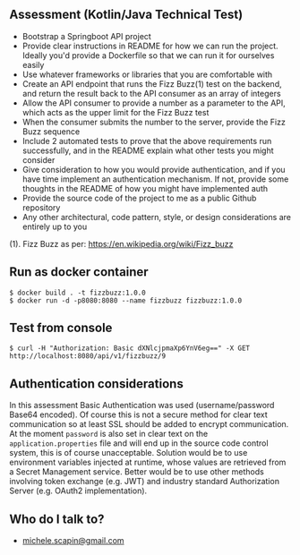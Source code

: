 ## Assessment (Kotlin/Java Technical Test)

* Bootstrap a Springboot API project
* Provide clear instructions in README for how we can run the project. Ideally you'd provide a Dockerfile so that we can run it for ourselves easily
* Use whatever frameworks or libraries that you are comfortable with
* Create an API endpoint that runs the Fizz Buzz(1) test on the backend, and return the result back to the API consumer as an array of integers
* Allow the API consumer to provide a number as a parameter to the API, which acts as the upper limit for the Fizz Buzz test
* When the consumer submits the number to the server, provide the Fizz Buzz sequence
* Include 2 automated tests to prove that the above requirements run successfully, and in the README explain what other tests you might consider
* Give consideration to how you would provide authentication, and if you have time implement an authentication mechanism. If not, provide some thoughts in the README of how you might have implemented auth
* Provide the source code of the project to me as a public Github repository
* Any other architectural, code pattern, style, or design considerations are entirely up to you

(1). Fizz Buzz as per: https://en.wikipedia.org/wiki/Fizz_buzz 


## Run as docker container
```shell
$ docker build . -t fizzbuzz:1.0.0
$ docker run -d -p8080:8080 --name fizzbuzz fizzbuzz:1.0.0 
```

## Test from console
```shell
$ curl -H "Authorization: Basic dXNlcjpmaXp6YnV6eg==" -X GET http://localhost:8080/api/v1/fizzbuzz/9
```

## Authentication considerations
In this assessment Basic Authentication was used (username/password Base64 encoded). Of course this is not a secure method for clear text communication so at least SSL should be added to encrypt communication. 
At the moment `password` is also set in clear text on the `application.properties` file and will end up in the source code control system, this is of course unacceptable. Solution would be to use environment variables injected at runtime, whose values are retrieved from a Secret Management service.
Better would be to use other methods involving token exchange (e.g. JWT) and industry standard Authorization Server (e.g. OAuth2 implementation).


## Who do I talk to?
* michele.scapin@gmail.com
